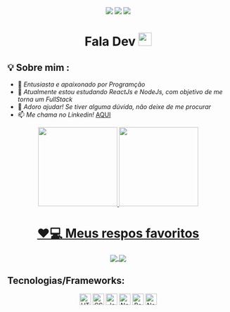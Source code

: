 <div align="center"
<a href="https://www.instagram.com/henrique_allves26" target="_blank"><img src="https://img.shields.io/badge/-Instagram-%23E4405F?style=for-the-badge&logo=instagram&logoColor=white" target="_blank"></a>
<a href="mailto:fabricioohh@gmail.com"><img src="https://img.shields.io/badge/-Gmail-ff9800?style=for-the-badge&logo=gmail&logoColor=white" target="_blank"></a>
<a href="https://www.linkedin.com/in/fabricio-henrique-a56310170/" target="_blank"><img src="https://img.shields.io/badge/-LinkedIn-%230077B5?style=for-the-badge&logo=linkedin&logoColor=white" target="_blank"></a>
</div>




  <h1 align="center" >Fala Dev  <img src="https://media.giphy.com/media/hvRJCLFzcasrR4ia7z/giphy.gif" width="30px"></h1>


## 💡 Sobre mim :
- 🔭 *Entusiasta e apaixonado por Programção*
- 🌱 *Atualmente estou estudando ReactJs e NodeJs, com objetivo de me torna um FullStack*
- 🤔 *Adoro ajudar! Se tiver alguma dúvida, não deixe de me procurar*
- 📫 *Me chama no Linkedin!* <a href="https://www.linkedin.com/in/fabricio-henrique-a56310170/">AQUI</a>


<div align="center">
  <a href="https://github.com/fabricio-26">
  <img height="180em" src="https://github-readme-stats.vercel.app/api/top-langs/?username=fabricio-26&layout=compact&langs_count=7&theme=react&hide_border=true"/>
  <img height="180em" src="https://github-readme-stats.vercel.app/api?username=fabricio-26&show_icons=true&theme=react&include_all_commits=true&count_private=true&hide_border=true"/>
</div>



<h1 align="center" >❤💻 Meus respos favoritos </h1>
<div align="center">
 <a href="https://github.com/fabricio-26/API-REST">
  <img align="center" src="https://github-readme-stats.vercel.app/api/pin/?username=fabricio-26&repo=API-REST&theme=react&hide_border=true" />
</a>
<a href="https://github.com/fabricio-26/ToDo-React">
  <img align="center" src="https://github-readme-stats.vercel.app/api/pin/?username=fabricio-26&repo=ToDo-React&theme=react&hide_border=true" />
</a>
</div>



## Tecnologias/Frameworks:
<div align="center">
 <img height="26" alt="HTML5" src="https://img.shields.io/badge/html5%20-%23E34F26.svg?&style=for-the-badge&logo=html5&logoColor=white"/> <img height="26" alt="CSS3" src="https://img.shields.io/badge/css3%20-%231572B6.svg?&style=for-the-badge&logo=css3&logoColor=white"/> <img height="26" alt="JavaScript" src="https://img.shields.io/badge/javascript%20-%23323330.svg?&style=for-the-badge&logo=javascript&logoColor=%23F7DF1E"/> <img height="26" alt="NodeJS" 
 src="https://img.shields.io/badge/typescript%20-%23007ACC.svg?&style=for-the-badge&logo=typescript&logoColor=white"/>
<img height="26" alt="React" src="https://img.shields.io/badge/react%20-%2320232a.svg?&style=for-the-badge&logo=react&logoColor=%2361DAFB"/> <img height="26" alt="Next
  <img height="26" alt="MongoDB" src="https://img.shields.io/badge/mongodb%20-%2320232a.svg?&style=for-the-badge&logo=mongodb&logoColor=green"/> <img height="26" alt="MongoDB
  
</div>


